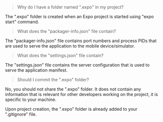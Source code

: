 > Why do I have a folder named ".expo" in my project?

The ".expo" folder is created when an Expo project is started using "expo start" command.

> What does the "packager-info.json" file contain?

The "packager-info.json" file contains port numbers and process PIDs that are used to serve the application to the mobile device/simulator.

> What does the "settings.json" file contain?

The "settings.json" file contains the server configuration that is used to serve the application manifest.

> Should I commit the ".expo" folder?

No, you should not share the ".expo" folder. It does not contain any information that is relevant for other developers working on the project, it is specific to your machine.

Upon project creation, the ".expo" folder is already added to your ".gitignore" file.